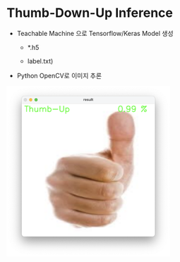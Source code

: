 # Thumb-Down-Up Inference

* Teachable Machine 으로 Tensorflow/Keras Model 생성

  * *.h5

  * label.txt)

* Python OpenCV로 이미지 추론

<img width="370" src="https://github.com/Teachable-Machine-OpenCV/Thumb-Down-Up/blob/main/Thumb_Infer01.png">
                                                                                                             
